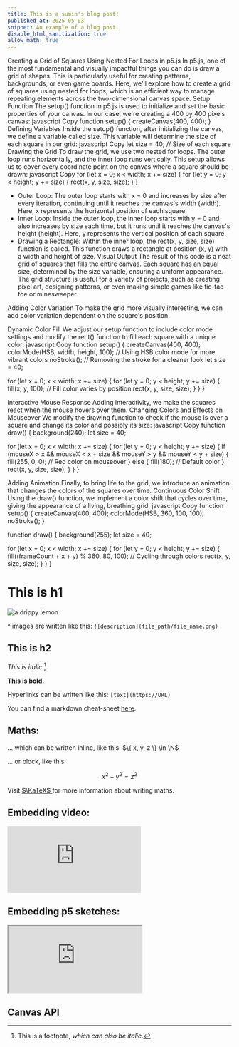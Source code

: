 ```yaml
---
title: This is a sumin's blog post!
published_at: 2025-05-03
snippet: An example of a blog post.
disable_html_sanitization: true
allow_math: true
---
```


Creating a Grid of Squares Using Nested For Loops in p5.js
In p5.js, one of the most fundamental and visually impactful things you can do is draw a grid of shapes. This is particularly useful for creating patterns, backgrounds, or even game boards. Here, we'll explore how to create a grid of squares using nested for loops, which is an efficient way to manage repeating elements across the two-dimensional canvas space.
Setup Function
The setup() function in p5.js is used to initialize and set the basic properties of your canvas. In our case, we're creating a 400 by 400 pixels canvas:
javascript
Copy
function setup() {
createCanvas(400, 400);
}
Defining Variables
Inside the setup() function, after initializing the canvas, we define a variable called size. This variable will determine the size of each square in our grid:
javascript
Copy
let size = 40; // Size of each square
Drawing the Grid
To draw the grid, we use two nested for loops. The outer loop runs horizontally, and the inner loop runs vertically. This setup allows us to cover every coordinate point on the canvas where a square should be drawn:
javascript
Copy
for (let x = 0; x < width; x += size) {
for (let y = 0; y < height; y += size) {
rect(x, y, size, size);
}
}

- Outer Loop: The outer loop starts with x = 0 and increases by size after every iteration, continuing until it reaches the canvas's width (width). Here, x represents the horizontal position of each square.
- Inner Loop: Inside the outer loop, the inner loop starts with y = 0 and also increases by size each time, but it runs until it reaches the canvas's height (height). Here, y represents the vertical position of each square.
- Drawing a Rectangle: Within the inner loop, the rect(x, y, size, size) function is called. This function draws a rectangle at position (x, y) with a width and height of size.
  Visual Output
  The result of this code is a neat grid of squares that fills the entire canvas. Each square has an equal size, determined by the size variable, ensuring a uniform appearance. The grid structure is useful for a variety of projects, such as creating pixel art, designing patterns, or even making simple games like tic-tac-toe or minesweeper.

Adding Color Variation
To make the grid more visually interesting, we can add color variation dependent on the square's position.

Dynamic Color Fill
We adjust our setup function to include color mode settings and modify the rect() function to fill each square with a unique color:
javascript
Copy
function setup() {
createCanvas(400, 400);
colorMode(HSB, width, height, 100); // Using HSB color mode for more vibrant colors
noStroke(); // Removing the stroke for a cleaner look
let size = 40;

for (let x = 0; x < width; x += size) {
for (let y = 0; y < height; y += size) {
fill(x, y, 100); // Fill color varies by position
rect(x, y, size, size);
}
}
}

Interactive Mouse Response
Adding interactivity, we make the squares react when the mouse hovers over them.
Changing Colors and Effects on Mouseover
We modify the drawing function to check if the mouse is over a square and change its color and possibly its size:
javascript
Copy
function draw() {
background(240);
let size = 40;

for (let x = 0; x < width; x += size) {
for (let y = 0; y < height; y += size) {
if (mouseX > x && mouseX < x + size && mouseY > y && mouseY < y + size) {
fill(255, 0, 0); // Red color on mouseover
} else {
fill(180); // Default color
}
rect(x, y, size, size);
}
}
}

Adding Animation
Finally, to bring life to the grid, we introduce an animation that changes the colors of the squares over time.
Continuous Color Shift
Using the draw() function, we implement a color shift that cycles over time, giving the appearance of a living, breathing grid:
javascript
Copy
function setup() {
createCanvas(400, 400);
colorMode(HSB, 360, 100, 100);
noStroke();
}

function draw() {
background(255);
let size = 40;

for (let x = 0; x < width; x += size) {
for (let y = 0; y < height; y += size) {
fill((frameCount + x + y) % 360, 80, 100); // Cycling through colors
rect(x, y, size, size);
}
}
}

# This is h1

![a drippy lemon](logo.svg)

^ images are written like this: `![description](file_path/file_name.png)`

## This is h2

_This is italic._[^1]

[^1]: This is a footnote, _which can also be italic_.

**This is bold.**

Hyperlinks can be written like this: `[text](https://URL)`

You can find a markdown cheat-sheet [here](https://www.markdownguide.org/cheat-sheet/).

## Maths:

... which can be written inline, like this: $\{ x, y, z \} \in \N$

... or block, like this:

$$ x^2 + y^2 = z^2 $$

Visit [ $\KaTeX$ ](https://katex.org/docs/supported#fractions-and-binomials) for more information about writing maths.

## Embedding video:

<iframe id="coding_train_video" src="https://www.youtube.com/embed/rI_y2GAlQFM?si=RDgjkpunxk1mQzMI" title="YouTube video player" frameborder="0" allow="accelerometer; autoplay; clipboard-write; encrypted-media; gyroscope; picture-in-picture; web-share" referrerpolicy="strict-origin-when-cross-origin" allowfullscreen></iframe>

<script type="module">

    console.log (`hello world! 🚀`)

    const iframe  = document.getElementById (`coding_train_video`)
    iframe.width  = iframe.parentNode.scrollWidth
    iframe.height = iframe.width * 9 / 16

</script>

## Embedding p5 sketches:

<iframe id="falling_falling" src="https://editor.p5js.org/capogreco/full/Fkg05m7aA"></iframe>

<script type="module">

    const iframe  = document.getElementById (`falling_falling`)
    iframe.width  = iframe.parentNode.scrollWidth
    iframe.height = iframe.width * 9 / 16 + 42

</script>

## Canvas API

<canvas id="canvas_example"></canvas>

<script type="module">
    const cnv = document.getElementById (`canvas_example`)
    cnv.width = cnv.parentNode.scrollWidth
    cnv.height = cnv.width * 9 / 16

    const ctx = cnv.getContext (`2d`)
    const pos = {
        x: -100,
        y: cnv.height / 2 - 50
    }
    
    function draw_frame () {
        ctx.fillStyle = `turquoise`
        ctx.fillRect (0, 0, cnv.width, cnv.height)

        ctx.fillStyle = `hotpink`
        ctx.fillRect (pos.x, pos.y, 100, 100)

        pos.x += 2

        if (pos.x > cnv.width) {
            pos.x = -100
        }

        requestAnimationFrame (draw_frame)
    }

    draw_frame ()
</script>
